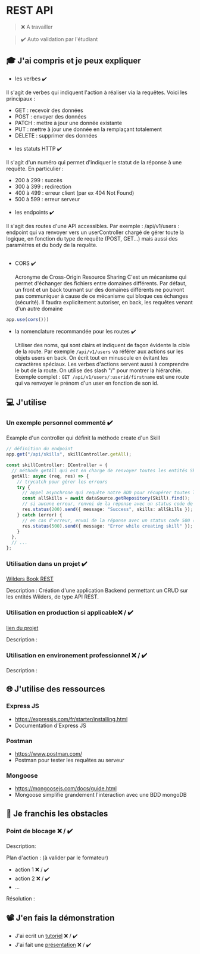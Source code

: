 # REST API

> ❌ A travailler

> ✔️ Auto validation par l'étudiant

## 🎓 J'ai compris et je peux expliquer

- les verbes ✔️

Il s'agit de verbes qui indiquent l'action à réaliser via la requêtes. Voici les principaux :

- GET : recevoir des données
- POST : envoyer des données
- PATCH : mettre à jour une donnée existante
- PUT : mettre à jour une donnée en la remplaçant totalement
- DELETE : supprimer des données
  <br/><br/>
- les statuts HTTP ✔️

Il s'agit d'un numéro qui permet d'indiquer le statut de la réponse à une requête. En particulier :

- 200 à 299 : succès
- 300 à 399 : redirection
- 400 à 499 : erreur client (par ex 404 Not Found)
- 500 à 599 : erreur serveur
  <br/><br/>
- les endpoints ✔️

Il s'agit des routes d'une API accessibles. Par exemple :
/api/v1/users : endpoint qui va renvoyer vers un userController chargé de gérer toute la logique, en fonction du type de requête (POST, GET...) mais aussi des paramètres et du body de la requête.
<br/><br/>

- CORS ✔️

  Acronyme de Cross-Origin Resource Sharing
  C'est un mécanisme qui permet d'échanger des fichiers entre domaines différents. Par défaut, un front et un back tournant sur des domaines différents ne pourront pas communiquer à cause de ce mécanisme qui bloque ces échanges (sécurité). Il faudra explicitement autoriser, en back, les requêtes venant d'un autre domaine

```javascript
app.use(cors()))
```

- la nomenclature recommandée pour les routes ✔️

  Utiliser des noms, qui sont clairs et indiquent de façon évidente la cible de la route. Par exemple `/api/v1/users` va référer aux actions sur les objets users en back.
  On écrit tout en minuscule en évitant les caractères spéciaux. Les verbes d'actions servent aussi à comprendre le but de la route. On utilise des slash "/" pour montrer la hiérarchie. Exemple complet : `GET /api/v1/users/:userid/firstname` est une route qui va renvoyer le prénom d'un user en fonction de son id.

## 💻 J'utilise

### Un exemple personnel commenté ✔️

Example d'un controller qui définit la méthode create d'un Skill

```typescript
// définition du endpoint
app.get("/api/skills", skillController.getAll);
```

```typescript
const skillController: IController = {
  // méthode getAll qui est en charge de renvoyer toutes les entités Skills de la BDD
  getAll: async (req, res) => {
    // trycatch pour gérer les erreurs
    try {
      // appel asynchrone qui requête notre BDD pour récupérer toutes les entités Skill
      const allSkills = await dataSource.getRepository(Skill).find();
      // si aucune erreur, renvoi de la réponse avec un status code de 200 (succès) et un body JSON avec les skills
      res.status(200).send({ message: "Success", skills: allSkills });
    } catch (error) {
      // en cas d'erreur, envoi de la réponse avec un status code 500 (internal server error) et un body JSON avec un message d'erreur
      res.status(500).send({ message: "Error while creating skill" });
    }
  },
  // ...
};
```

### Utilisation dans un projet ✔️

[Wilders Book REST](https://github.com/witzkvn/20220920_wilders_book_ts_backend)

Description : Création d'une application Backend permettant un CRUD sur les entités Wilders, de type API REST.

### Utilisation en production si applicable❌ / ✔️

[lien du projet](...)

Description :

### Utilisation en environement professionnel ❌ / ✔️

Description :

## 🌐 J'utilise des ressources

### Express JS

- https://expressjs.com/fr/starter/installing.html
- Documentation d'Express JS

### Postman

- https://www.postman.com/
- Postman pour tester les requêtes au serveur

### Mongoose

- https://mongoosejs.com/docs/guide.html
- Mongoose simplifie grandement l'interaction avec une BDD mongoDB

## 🚧 Je franchis les obstacles

### Point de blocage ❌ / ✔️

Description:

Plan d'action : (à valider par le formateur)

- action 1 ❌ / ✔️
- action 2 ❌ / ✔️
- ...

Résolution :

## 📽️ J'en fais la démonstration

- J'ai ecrit un [tutoriel](...) ❌ / ✔️
- J'ai fait une [présentation](...) ❌ / ✔️
